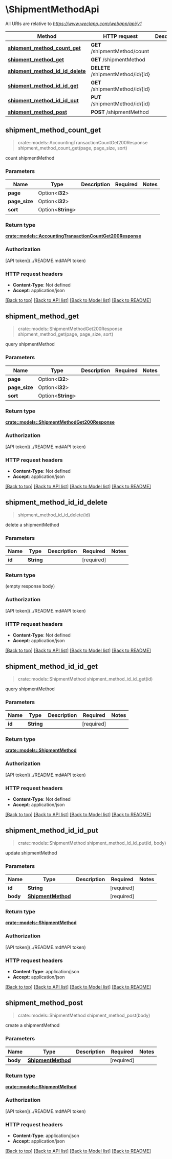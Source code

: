 # \ShipmentMethodApi

All URIs are relative to *https://www.weclapp.com/webapp/api/v1*

Method | HTTP request | Description
------------- | ------------- | -------------
[**shipment_method_count_get**](ShipmentMethodApi.md#shipment_method_count_get) | **GET** /shipmentMethod/count | 
[**shipment_method_get**](ShipmentMethodApi.md#shipment_method_get) | **GET** /shipmentMethod | 
[**shipment_method_id_id_delete**](ShipmentMethodApi.md#shipment_method_id_id_delete) | **DELETE** /shipmentMethod/id/{id} | 
[**shipment_method_id_id_get**](ShipmentMethodApi.md#shipment_method_id_id_get) | **GET** /shipmentMethod/id/{id} | 
[**shipment_method_id_id_put**](ShipmentMethodApi.md#shipment_method_id_id_put) | **PUT** /shipmentMethod/id/{id} | 
[**shipment_method_post**](ShipmentMethodApi.md#shipment_method_post) | **POST** /shipmentMethod | 



## shipment_method_count_get

> crate::models::AccountingTransactionCountGet200Response shipment_method_count_get(page, page_size, sort)


count shipmentMethod

### Parameters


Name | Type | Description  | Required | Notes
------------- | ------------- | ------------- | ------------- | -------------
**page** | Option<**i32**> |  |  |
**page_size** | Option<**i32**> |  |  |
**sort** | Option<**String**> |  |  |

### Return type

[**crate::models::AccountingTransactionCountGet200Response**](_accountingTransaction_count_get_200_response.md)

### Authorization

[API token](../README.md#API token)

### HTTP request headers

- **Content-Type**: Not defined
- **Accept**: application/json

[[Back to top]](#) [[Back to API list]](../README.md#documentation-for-api-endpoints) [[Back to Model list]](../README.md#documentation-for-models) [[Back to README]](../README.md)


## shipment_method_get

> crate::models::ShipmentMethodGet200Response shipment_method_get(page, page_size, sort)


query shipmentMethod

### Parameters


Name | Type | Description  | Required | Notes
------------- | ------------- | ------------- | ------------- | -------------
**page** | Option<**i32**> |  |  |
**page_size** | Option<**i32**> |  |  |
**sort** | Option<**String**> |  |  |

### Return type

[**crate::models::ShipmentMethodGet200Response**](_shipmentMethod_get_200_response.md)

### Authorization

[API token](../README.md#API token)

### HTTP request headers

- **Content-Type**: Not defined
- **Accept**: application/json

[[Back to top]](#) [[Back to API list]](../README.md#documentation-for-api-endpoints) [[Back to Model list]](../README.md#documentation-for-models) [[Back to README]](../README.md)


## shipment_method_id_id_delete

> shipment_method_id_id_delete(id)


delete a shipmentMethod

### Parameters


Name | Type | Description  | Required | Notes
------------- | ------------- | ------------- | ------------- | -------------
**id** | **String** |  | [required] |

### Return type

 (empty response body)

### Authorization

[API token](../README.md#API token)

### HTTP request headers

- **Content-Type**: Not defined
- **Accept**: application/json

[[Back to top]](#) [[Back to API list]](../README.md#documentation-for-api-endpoints) [[Back to Model list]](../README.md#documentation-for-models) [[Back to README]](../README.md)


## shipment_method_id_id_get

> crate::models::ShipmentMethod shipment_method_id_id_get(id)


query shipmentMethod

### Parameters


Name | Type | Description  | Required | Notes
------------- | ------------- | ------------- | ------------- | -------------
**id** | **String** |  | [required] |

### Return type

[**crate::models::ShipmentMethod**](shipmentMethod.md)

### Authorization

[API token](../README.md#API token)

### HTTP request headers

- **Content-Type**: Not defined
- **Accept**: application/json

[[Back to top]](#) [[Back to API list]](../README.md#documentation-for-api-endpoints) [[Back to Model list]](../README.md#documentation-for-models) [[Back to README]](../README.md)


## shipment_method_id_id_put

> crate::models::ShipmentMethod shipment_method_id_id_put(id, body)


update shipmentMethod

### Parameters


Name | Type | Description  | Required | Notes
------------- | ------------- | ------------- | ------------- | -------------
**id** | **String** |  | [required] |
**body** | [**ShipmentMethod**](ShipmentMethod.md) |  | [required] |

### Return type

[**crate::models::ShipmentMethod**](shipmentMethod.md)

### Authorization

[API token](../README.md#API token)

### HTTP request headers

- **Content-Type**: application/json
- **Accept**: application/json

[[Back to top]](#) [[Back to API list]](../README.md#documentation-for-api-endpoints) [[Back to Model list]](../README.md#documentation-for-models) [[Back to README]](../README.md)


## shipment_method_post

> crate::models::ShipmentMethod shipment_method_post(body)


create a shipmentMethod

### Parameters


Name | Type | Description  | Required | Notes
------------- | ------------- | ------------- | ------------- | -------------
**body** | [**ShipmentMethod**](ShipmentMethod.md) |  | [required] |

### Return type

[**crate::models::ShipmentMethod**](shipmentMethod.md)

### Authorization

[API token](../README.md#API token)

### HTTP request headers

- **Content-Type**: application/json
- **Accept**: application/json

[[Back to top]](#) [[Back to API list]](../README.md#documentation-for-api-endpoints) [[Back to Model list]](../README.md#documentation-for-models) [[Back to README]](../README.md)

